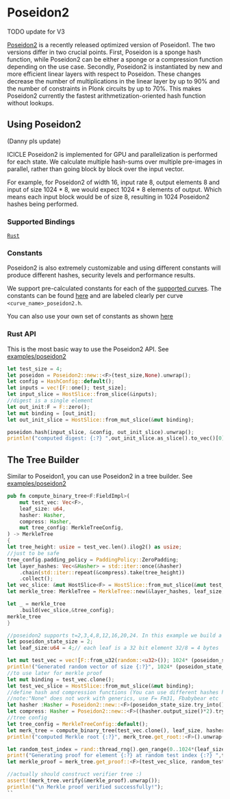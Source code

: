# Poseidon2

TODO update for V3

[Poseidon2](https://eprint.iacr.org/2023/323) is a recently released optimized version of Poseidon1. The two versions differ in two crucial points. First, Poseidon is a sponge hash function, while Poseidon2 can be either a sponge or a compression function depending on the use case. Secondly, Poseidon2 is instantiated by new and more efficient linear layers with respect to Poseidon. These changes decrease the number of multiplications in the linear layer by up to 90% and the number of constraints in Plonk circuits by up to 70%. This makes Poseidon2 currently the fastest arithmetization-oriented hash function without lookups.

## Using Poseidon2

(Danny pls update)

ICICLE Poseidon2 is implemented for GPU and parallelization is performed for each state.
We calculate multiple hash-sums over multiple pre-images in parallel, rather than going block by block over the input vector.

For example, for Poseidon2 of width 16, input rate 8, output elements 8 and input of size 1024 * 8, we would expect 1024 * 8 elements of output. Which means each input block would be of size 8, resulting in 1024 Poseidon2 hashes being performed.

### Supported Bindings

[`Rust`](https://github.com/ingonyama-zk/icicle/tree/main/wrappers/rust/icicle-core/src/poseidon2)

### Constants

Poseidon2 is also extremely customizable and using different constants will produce different hashes, security levels and performance results.

We support pre-calculated constants for each of the [supported curves](../libraries#supported-curves-and-operations). The constants can be found [here](https://github.com/ingonyama-zk/icicle/tree/main/icicle/include/poseidon2/constants) and are labeled clearly per curve `<curve_name>_poseidon2.h`.

You can also use your own set of constants as shown [here](https://github.com/ingonyama-zk/icicle/blob/main/wrappers/rust/icicle-fields/icicle-babybear/src/poseidon2/mod.rs#L290)

### Rust API

This is the most basic way to use the Poseidon2 API. See [examples/poseidon2](examples/rust/poseidon2)

```rust
let test_size = 4;
let poseidon = Poseidon2::new::<F>(test_size,None).unwrap();
let config = HashConfig::default();
let inputs = vec![F::one(); test_size];
let input_slice = HostSlice::from_slice(&inputs);
//digest is a single element
let out_init:F = F::zero();
let mut binding = [out_init];
let out_init_slice = HostSlice::from_mut_slice(&mut binding);

poseidon.hash(input_slice, &config, out_init_slice).unwrap();
println!("computed digest: {:?} ",out_init_slice.as_slice().to_vec()[0]);

```

## The Tree Builder

Similar to Poseidon1, you can use Poseidon2 in a tree builder. See [examples/poseidon2](examples/rust/poseidon2)

```rust
pub fn compute_binary_tree<F:FieldImpl>(
    mut test_vec: Vec<F>,
    leaf_size: u64,
    hasher: Hasher,
    compress: Hasher,
    mut tree_config: MerkleTreeConfig,
) -> MerkleTree
{
let tree_height: usize = test_vec.len().ilog2() as usize;
//just to be safe
tree_config.padding_policy = PaddingPolicy::ZeroPadding;
let layer_hashes: Vec<&Hasher> = std::iter::once(&hasher)
    .chain(std::iter::repeat(&compress).take(tree_height))
    .collect();
let vec_slice: &mut HostSlice<F> = HostSlice::from_mut_slice(&mut test_vec[..]);
let merkle_tree: MerkleTree = MerkleTree::new(&layer_hashes, leaf_size, 0).unwrap();

let _ = merkle_tree
    .build(vec_slice,&tree_config);
merkle_tree
}

//poseidon2 supports t=2,3,4,8,12,16,20,24. In this example we build a binary tree with Poseidon2 t=2.
let poseidon_state_size = 2; 
let leaf_size:u64 = 4;// each leaf is a 32 bit element 32/8 = 4 bytes

let mut test_vec = vec![F::from_u32(random::<u32>()); 1024* (poseidon_state_size as usize)];   
println!("Generated random vector of size {:?}", 1024* (poseidon_state_size as usize));
//to use later for merkle proof
let mut binding = test_vec.clone();
let test_vec_slice = HostSlice::from_mut_slice(&mut binding);
//define hash and compression functions (You can use different hashes here)
//note:"None" does not work with generics, use F= Fm31, Fbabybear etc
let hasher :Hasher = Poseidon2::new::<F>(poseidon_state_size.try_into().unwrap(),None).unwrap();
let compress: Hasher = Poseidon2::new::<F>((hasher.output_size()*2).try_into().unwrap(),None).unwrap();
//tree config
let tree_config = MerkleTreeConfig::default();
let merk_tree = compute_binary_tree(test_vec.clone(), leaf_size, hasher, compress,tree_config.clone());
println!("computed Merkle root {:?}", merk_tree.get_root::<F>().unwrap());

let random_test_index = rand::thread_rng().gen_range(0..1024*(leaf_size as usize));
print!("Generating proof for element {:?} at random test index {:?} ",test_vec[random_test_index], random_test_index);
let merkle_proof = merk_tree.get_proof::<F>(test_vec_slice, random_test_index.try_into().unwrap(), false, &tree_config).unwrap();

//actually should construct verifier tree :) 
assert!(merk_tree.verify(&merkle_proof).unwrap());
println!("\n Merkle proof verified successfully!");
``
